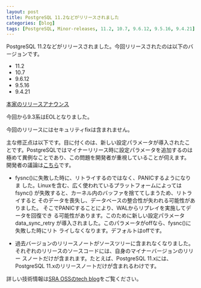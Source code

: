 ```yaml
---
layout: post
title: PostgreSQL 11.2などがリリースされました
categories: [blog]
tags: [PostgreSQL, Minor-releases, 11.2, 10.7, 9.6.12, 9.5.16, 9.4.21]
---
```


PostgreSQL 11.2などがリリースされました。今回リリースされたのは以下のバージョンです。

- 11.2
- 10.7
- 9.6.12
- 9.5.16
- 9.4.21

[本家のリリースアナウンス](https://www.postgresql.org/about/news/1920/)

今回から9.3系はEOLとなりました。

今回のリリースにはセキュリティfixは含まれません。

主な修正点は以下です。目に付くのは、新しい設定パラメータが導入されたこ
とです。PostgreSQLではマイナーリリース時に設定パラメータを追加するのは
極めて異例なことであり、この問題を開発者が重視していることが伺えます。
開発者の議論は[こちら](https://www.postgresql.org/message-id/flat/20180427222842.in2e4mibx45zdth5%40alap3.anarazel.de)です。

- fysnc()に失敗した時に、リトライするのではなく、PANICするようになりま
  した。Linuxを含む、広く使われているプラットフォームによってはfsync()
  が失敗すると、カーネル内のバッファを捨ててしまうため、リトライすると
  そのデータを喪失し、データベースの整合性が失われる可能性がありました。
  そこでPANICすることにより、WALからリプレイを実施してデータを回復でき
  る可能性があります。このために新しい設定パラメータ data_sync_retry
  が導入されました。このパラメータがoffなら、fysnc()に失敗した時にリト
  ライしなくなります。デフォルトはoffです。

- 過去バージョンのリリースノートがソースツリーに含まれなくなりました。
  それぞれのリリースのソースコードには、自身のマイナーバージョンのリリー
  スノートだけが含まれます。たとえば、PostgreSQL 11.xには、PostgreSQL
  11.xのリリースノートだけが含まれるわけです。

詳しい技術情報は[SRA OSSのtech blog](https://www.sraoss.co.jp/tech-blog/)をご覧ください。

